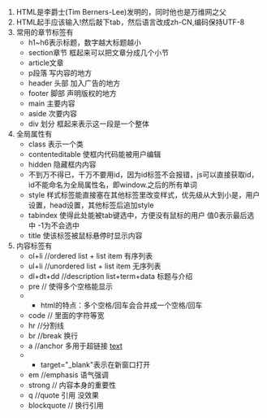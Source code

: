 1. HTML是李爵士(Tim Berners-Lee)发明的，同时他也是万维网之父
2. HTML起手应该输入!然后敲下tab，然后语言改成zh-CN,编码保持UTF-8
3. 常用的章节标签有
    * h1~h6表示标题，数字越大标题越小
    * section章节 框起来可以把文章分成几个小节
    * article文章
    * p段落 写内容的地方
    * header 头部 加入广告的地方
    * footer 脚部 声明版权的地方
    * main 主要内容
    * aside 次要内容
    * div 划分 框起来表示这一段是一个整体
4. 全局属性有
    * class 表示一个类
    * contenteditable 使框内代码能被用户编辑
    * hidden 隐藏框内内容
    * 不到万不得已，千万不要用id，因为id标签不会报错，js可以直接获取id，id不能命名为全局属性名，即window.之后的所有单词
    * style 样式标签能直接塞在其他标签里改变样式，优先级从大到小是，用户设置，head设置，其他标签后追加style
    * tabindex 使得此处能被tab键选中，方便没有鼠标的用户 值0表示最后选中 -1为不会选中
    * title 使该标签被鼠标悬停时显示内容
5. 内容标签有
   * ol+li //ordered list + list item 有序列表
   * ul+li //unordered list + list item 无序列表
   * dl+dt+dd //description list+term+data 标题与介绍
   * pre // 使得多个空格能显示
   * * html的特点：多个空格/回车会合并成一个空格/回车
   * code // 里面的字符等宽
   * hr //分割线
   * br //break 换行
   * a //anchor 多用于超链接 <a href="link">text</a>
   * * target="_blank"表示在新窗口打开
   * em //emphasis 语气强调
   * strong // 内容本身的重要性
   * q //quote 引用 没效果
   * blockquote // 换行引用 